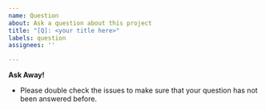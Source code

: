 ```yaml
---
name: Question
about: Ask a question about this project
title: "[Q]: <your title here>"
labels: question
assignees: ''

---
```


**Ask Away!**

- Please double check the issues to make sure that your question has not been answered before.
